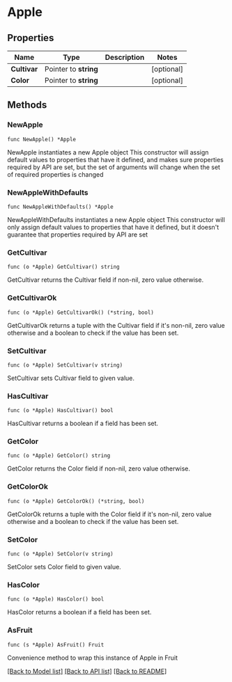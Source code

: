 # Apple

## Properties

Name | Type | Description | Notes
------------ | ------------- | ------------- | -------------
**Cultivar** | Pointer to **string** |  | [optional] 
**Color** | Pointer to **string** |  | [optional] 

## Methods

### NewApple

`func NewApple() *Apple`

NewApple instantiates a new Apple object
This constructor will assign default values to properties that have it defined,
and makes sure properties required by API are set, but the set of arguments
will change when the set of required properties is changed

### NewAppleWithDefaults

`func NewAppleWithDefaults() *Apple`

NewAppleWithDefaults instantiates a new Apple object
This constructor will only assign default values to properties that have it defined,
but it doesn't guarantee that properties required by API are set

### GetCultivar

`func (o *Apple) GetCultivar() string`

GetCultivar returns the Cultivar field if non-nil, zero value otherwise.

### GetCultivarOk

`func (o *Apple) GetCultivarOk() (*string, bool)`

GetCultivarOk returns a tuple with the Cultivar field if it's non-nil, zero value otherwise
and a boolean to check if the value has been set.

### SetCultivar

`func (o *Apple) SetCultivar(v string)`

SetCultivar sets Cultivar field to given value.

### HasCultivar

`func (o *Apple) HasCultivar() bool`

HasCultivar returns a boolean if a field has been set.

### GetColor

`func (o *Apple) GetColor() string`

GetColor returns the Color field if non-nil, zero value otherwise.

### GetColorOk

`func (o *Apple) GetColorOk() (*string, bool)`

GetColorOk returns a tuple with the Color field if it's non-nil, zero value otherwise
and a boolean to check if the value has been set.

### SetColor

`func (o *Apple) SetColor(v string)`

SetColor sets Color field to given value.

### HasColor

`func (o *Apple) HasColor() bool`

HasColor returns a boolean if a field has been set.


### AsFruit

`func (s *Apple) AsFruit() Fruit`

Convenience method to wrap this instance of Apple in Fruit

[[Back to Model list]](../README.md#documentation-for-models) [[Back to API list]](../README.md#documentation-for-api-endpoints) [[Back to README]](../README.md)


